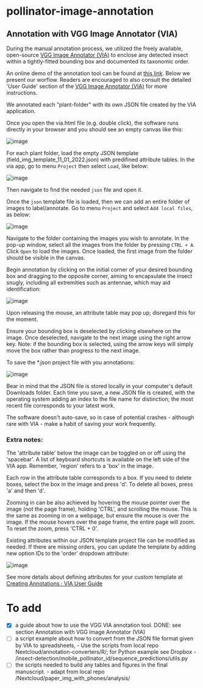 # pollinator-image-annotation

## Annotation with VGG Image Annotator (VIA)

During the manual annotation process, we utilized the freely available, open-source [VGG Image Annotator (VIA)][1] to enclose any detected insect within a tightly-fitted bounding box and documented its taxonomic order. 

An online demo of the annotation tool can be found at [this link][2]. Below we present our worflow. Readers are encouraged to also consult the detailed 'User Guide' section of the [VGG Image Annotator (VIA)][1] for more instructions.

We annotated each "plant-folder" with its own JSON file created by the VIA application.

Once you open the via.html file (e.g. double click), the software runs directly in your browser and you should see an empty canvas like this:

![image](https://github.com/valentinitnelav/pollinator-image-annotation/assets/14074269/d839a2c2-d17f-4b72-bb16-b9798692ca9d)

For each plant folder, load the empty JSON template (field_img_template_11_01_2022.json) with predifined attribute tables. 
In the via app, go to menu `Project` then select `Load`, like below:

![image](https://github.com/valentinitnelav/pollinator-image-annotation/assets/14074269/1097c159-e5e3-4530-941d-29f15bdd8433)

Then navigate to find the needed `json` file and open it.

Once the `json` template file is loaded, then we can add an entire folder of images to label/annotate. Go to menu `Project` and select `Add local files`, as below:

![image](https://github.com/valentinitnelav/pollinator-image-annotation/assets/14074269/4bf50919-1533-4adf-ae61-7e070b2e1c53)

Navigate to the folder containing the images you wish to annotate. In the pop-up window, select all the images from the folder by pressing `CTRL + A`. Click `Open` to load the images. Once loaded, the first image from the folder should be visible in the canvas.

Begin annotation by clicking on the initial corner of your desired bounding box and dragging to the opposite corner, aiming to encapsulate the insect snugly, including all extremities such as antennae, which may aid identification:

![image](https://github.com/valentinitnelav/pollinator-image-annotation/assets/14074269/cd5a78c9-123d-4800-a792-107e2deb3318)

Upon releasing the mouse, an attribute table may pop up; disregard this for the moment.

Ensure your bounding box is deselected by clicking elsewhere on the image. Once deselected, navigate to the next image using the right arrow key. Note: if the bounding box is selected, using the arrow keys will simply move the box rather than progress to the next image.

To save the *.json project file with you annotations:

![image](https://github.com/valentinitnelav/pollinator-image-annotation/assets/14074269/036ca99f-2b55-4046-8478-edc039191ab0)

Bear in mind that the JSON file is stored locally in your computer's default Downloads folder. Each time you save, a new JSON file is created, with the operating system adding an index to the file name for distinction; the most recent file corresponds to your latest work.

The software doesn't auto-save, so in case of potential crashes - although rare with VIA - make a habit of saving your work frequently.

### Extra notes:

The 'attribute table' below the image can be toggled on or off using the 'spacebar'. A list of keyboard shortcuts is available on the left side of the VIA app. Remember, 'region' refers to a 'box' in the image.

Each row in the attribute table corresponds to a box. If you need to delete boxes, select the box in the image and press 'd'. To delete all boxes, press 'a' and then 'd'.

Zooming in can be also achieved by hovering the mouse pointer over the image (not the page frame), holding 'CTRL', and scrolling the mouse. This is the same as zooming in on a webpage, but ensure the mouse is over the image. If the mouse hovers over the page frame, the entire page will zoom. To reset the zoom, press 'CTRL + 0'.

Existing attributes within our JSON template project file can be modified as needed. If there are missing orders, you can update the template by adding new option IDs to the 'order' dropdown attribute:

![image](https://github.com/valentinitnelav/pollinator-image-annotation/assets/14074269/944f3666-3e9a-4344-b745-5f481135de18)

See more details about defining attributes for your custom template at [Creating Annotations : VIA User Guide][3]

[1]: https://www.robots.ox.ac.uk/~vgg/software/via/
[2]: https://www.robots.ox.ac.uk/~vgg/software/via/via_demo.html
[3]: https://www.robots.ox.ac.uk/~vgg/software/via/docs/creating_annotations.html

# To add

- [x] a guide about how to use the VGG VIA annotation tool. DONE: see section Annotation with VGG Image Annotator (VIA)
- [ ] a script example about how to convert from the JSON file format given by VIA to spreadsheets,
      - Use the scripts from local repo Nextcloud/annotation-converters/R/; for Python example see Dropbox - /insect-detection/mobile_pollinator_id/sequence_predictions/utils.py
- [ ] the scripts needed to build any tables and figures in the final manuscript.
      - adapt from local repo /Nextcloud/paper_img_with_phones/analysis/
